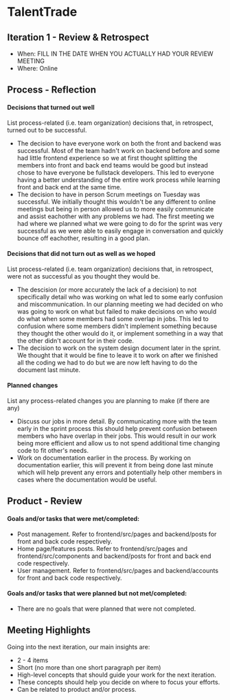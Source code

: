 # TalentTrade

## Iteration 1 - Review & Retrospect

 * When: FILL IN THE DATE WHEN YOU ACTUALLY HAD YOUR REVIEW MEETING
 * Where: Online

## Process - Reflection

#### Decisions that turned out well

List process-related (i.e. team organization) decisions that, in retrospect, turned out to be successful.

 * The decision to have everyone work on both the front and backend was successful. Most of the team hadn't work on backend before and some had little frontend experience so we at first thought splitting the members into front and back end teams would be good but instead chose to have everyone be fullstack developers. This led to everyone having a better understanding of the entire work process while learning front and back end at the same time.
 * The decision to have in person Scrum meetings on Tuesday was successful. We initially thought this wouldn't be any different to online meetings but being in person allowed us to more easily communicate and assist eachother with any problems we had. The first meeting we had where we planned what we were going to do for the sprint was very successful as we were able to easily engage in conversation and quickly bounce off eachother, resulting in a good plan.

#### Decisions that did not turn out as well as we hoped

List process-related (i.e. team organization) decisions that, in retrospect, were not as successful as you thought they would be.

 * The descision (or more accurately the lack of a decision) to not specifically detail who was working on what led to some early confusion and miscommunication. In our planning meeting we had decided on who was going to work on what but failed to make decisions on who would do what when some members had some overlap in jobs. This led to confusion where some members didn't implement something because they thought the other would do it, or implement something in a way that the other didn't account for in their code.
 * The decision to work on the system design document later in the sprint. We thought that it would be fine to leave it to work on after we finished all the coding we had to do but we are now left having to do the document last minute. 


#### Planned changes

List any process-related changes you are planning to make (if there are any)

 * Discuss our jobs in more detail. By communicating more with the team early in the sprint process this should help prevent confusion between members who have overlap in their jobs. This would result in our work being more efficient and allow us to not spend additional time changing code to fit other's needs.
 * Work on documentation earlier in the process. By working on documentation earlier, this will prevent it from being done last minute which will help prevent any errors and potentially help other members in cases where the documentation would be useful.


## Product - Review

#### Goals and/or tasks that were met/completed:

 * Post management. Refer to frontend/src/pages and backend/posts for front and back code respectively.
 * Home page/features posts. Refer to frontend/src/pages and frontend/src/components and backend/posts for front and back end code respectively.
 * User management. Refer to frontend/src/pages and backend/accounts for front and back code respectively.

#### Goals and/or tasks that were planned but not met/completed:

 * There are no goals that were planned that were not completed.

## Meeting Highlights

Going into the next iteration, our main insights are:

 * 2 - 4 items
 * Short (no more than one short paragraph per item)
 * High-level concepts that should guide your work for the next iteration.
 * These concepts should help you decide on where to focus your efforts.
 * Can be related to product and/or process.

